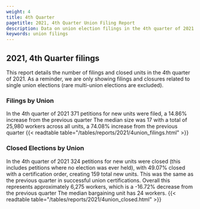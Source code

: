 ```yaml
---
weight: 4
title: 4th Quarter
pagetitle: 2021, 4th Quarter Union Filing Report
description: Data on union election filings in the 4th quarter of 2021
keywords: union filings
---
```


## 2021, 4th Quarter filings

This report details the number of filings and closed units in the 4th quarter of 2021. As a reminder, we are only showing filings and closures related to single union elections (rare multi-union elections are excluded).

### Filings by Union
In the 4th quarter of 2021 371 petitions for new units were filed, a 14.86% increase from the previous quarter The median size was 17 with a total of 25,980 workers across all units, a 74.08% increase from the previous quarter
{{< readtable table="/tables/reports/2021/4union_filings.html" >}}

### Closed Elections by Union
In the 4th quarter of 2021 324 petitions for new units were closed (this includes petitions where no election was ever held), with 49.07% closed with a certification order, creating 159 total new units. This was the same as the previous quarter in successful union certifications. Overall this represents approximately 6,275 workers, which is a -16.72% decrease from the previous quarter The median bargaining unit has 24 workers.
{{< readtable table="/tables/reports/2021/4union_closed.html" >}}
